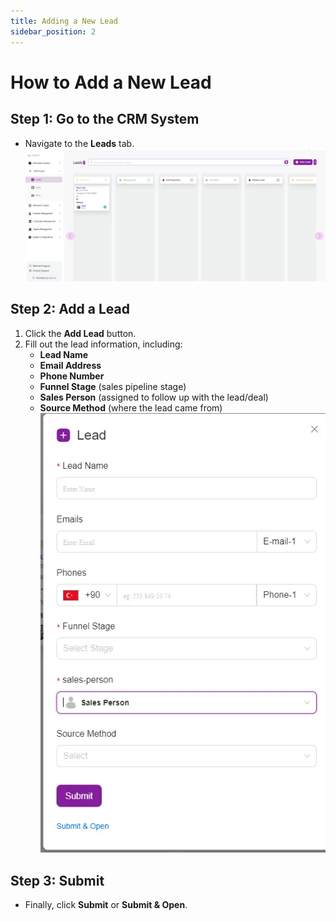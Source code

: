 ```yaml
---
title: Adding a New Lead
sidebar_position: 2
---
```

# How to Add a New Lead  

## Step 1: Go to the CRM System  
- Navigate to the **Leads** tab.  
![First Image](./Untitled-1.webp)
## Step 2: Add a Lead  
1. Click the **Add Lead** button.  
2. Fill out the lead information, including:  
   - **Lead Name**  
   - **Email Address**  
   - **Phone Number**  
   - **Funnel Stage** (sales pipeline stage)  
   - **Sales Person** (assigned to follow up with the lead/deal)  
   - **Source Method** (where the lead came from)  
![Second Image](./2.webp)
## Step 3: Submit  
- Finally, click **Submit** or **Submit & Open**.  

